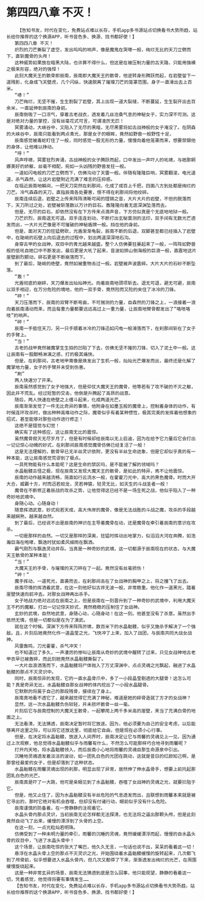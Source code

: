 # 第四四八章 不灭！
        【告知书友，时代在变化，免费站点难以长存，手机app多书源站点切换看书大势所趋，站长给你推荐的这个换源APP，听书音色多、换源、找书都好使！】
       第四四八章 不灭！
       炽烈的刀芒撕裂了虚空，发出呜呜的响声，像是魔鬼在哭嚎一般，绚烂无比的天刀立劈而下，直斩魔骨的头颅！
       这种威势如果放在暗黑大陆，也许算不得什么，但这是在被压制力量的古天路，只能用强横之极来形容，绝对的强悍！
       此刻大魔天王的骸骨即辰南，辰南即大魔天王的骸骨，他逆转身形腾跃而起，在岩壁留下一道残影，化身成飞天壁虎，几个闪纵，快速脱离了璀璨刀芒的笼罩范围，身子一直滑出去上百米。
       “哧！”
       刀芒绚烂，无坚不摧，生生割裂了岩壁，其上出现一道大裂缝，不断蔓延，生生裂开出去百余米，一直延伸到辰南的身前。
       辰南倒吸了一口凉气，穿着古老战衣，透发着几丝沧桑气息的神秘女子，实力深不可测。这是对绝对力量的掌控，没有丝毫花式可言，可谓凌厉无匹！
       冥雾涌动，大峡谷中，又陷入了无尽的黑暗，无尽黑雾将如古战神般的女子淹没了。在阴森的大峡谷中，辰南只能看到两点青光，那是女子的眼眸，竟然如野兽一般野性十足，
       辰南感觉被毒蛇盯住了一般，同时感觉一股无形的力量，慢慢向着他笼罩而来，想要禁锢他的身体，让他难以挣动。
       “呼！”
       风声呼啸，冥雾狂烈奔涌，古战神般的女子腾跃而起，口中发出一声吓人的吼啸，与她那婀娜美好的娇躯，丝毫不相配，宛如一头凶残的野兽发狂一般。
       一道如闪电般的刀芒立劈而下，仿佛沟动了天雷一般。伴随有隆隆巨响，冥雾翻滚，电光道道，杀气森然，让这片岩壁附近充满了难言的压抑感。
       在临近辰南地瞬间，一把天刀突然在刹那间，化成了成百上千把，四面八方到处都是绚烂的刀芒。冷气森森的天刀，直指辰南各处要害，恨不得在刹那间将他绞碎。
       辰南连续后退，岩壁之上传来阵阵清晰可闻的铿锵之音，大片大片的岩壁，不但的脱落而下，天刀所过之处，岩壁被斩落数以万计的巨石。轰隆隆向着无底深渊坠落而去。
       但是，无尽的巨石，却依然没有在下方传来点滴声音，下方仿似真是个无底地地狱一般。
       刀芒炽烈，辰南退无可退。双手连连划动，不断打出玄秘莫测的法印，双手间有无数光芒透发而出，一大片光芒像是不可摧破的神秘盾牌一般。挡在他的身前。
       但是，面对天刀的狂猛劈砍，光盾渐渐龟裂，辰南不断的后退，双脚甚至都已经插入了岩壁中，在陡峭的石壁上向后退去的过程中，划出两道深深地石沟。
       身穿古甲的女战神，双目中的青光越来越盛。整个人仿佛要狂暴起来了一般，一阵阵如野兽般的低吼自她口中不断发出，最后更是大吼了起来，音波如排山倒海般的巨浪一般，直震地这片崖壁剧烈颤动，碎石更是不断崩落而下。
       到了最后，陡峭的绝壁，竟然如被重物击过一般。岩壁被声波震碎。大片大片的石砂不断坠落。
       “轰！”
       光盾彻底的崩碎，天刀爆发出灿灿神光。向着辰南地颈项斩去。退无可退，避无可避，辰南以双手相迎，在万分危险的境地，他的一双手骨，竟然险而又险的夹住了冰冷的刀锋。
       “砰！”
       天刀压落而下，辰南的双臂不断弯曲，不可揣测的力量，自森然的刀锋之上，一浪接着一浪向着辰南涌动而来，而且每重力量都要远远高过上一重力量，让辰南地臂骨都发出了“咯吱咯吱”的响声。
       “砰！”
       辰南一手抵住天刀，另一只手顺着冰冷的刀锋迅如闪电一般滑落而下，在刹那间斩在了女子的手臂上。
       “当！”
       古老的战甲竟然被魔掌生生拍的凹陷了下去，仿佛无坚不摧的刀锋，切入了泥土中一般。这让辰南有一股酣畅淋漓之感，打的极其痛快。
       但是，在刹那间，古老地甲胄像是焕发出了生机一般，灿灿光芒爆发而出，最终还是化解了魔掌地力量，女子的手臂并未受到伤害。
       “刷”
       两人快速分了开来。
       辰南虽然感觉到了女子地强大，但是仰仗大魔天王的魔骨，他等若有了攻不破的不灭之躯，因此并不荒乱。经过短暂的交击，他倒是升腾起了高昂的战意。
       随后，两人快速在绝壁之上缠斗起来，化成两道光芒。
       辰南渐渐发觉了一件无比奇异的事情，他附身在如墨玉般的魔骨上，控制着身体的动作，有时候连环攻杀时，做出种种高难动作之际，魔骨似乎有着某种惯性，极其完美的发挥着他想象的招式，甚至能够对那些动作进行修正！
       这绝不是错觉与幻觉！
       确实有了这种感应，这让辰南无比的震惊。
       虽然魔骨寂灭无尽岁月了，但是有时候却给辰南以无上启迪，因为在给予它力量后它会打出一记记惊心动魄的妙式，在刹那间辰南感觉魔骨仿佛已经复活了一般！
       这是无法理解的，骸骨早已无半丝灵识依附，更没有半丝生命迹象，但是它却似乎真的有一种本能，这让辰南感觉荒谬到了极点。
       一具死物能有什么本能呢？这是生命的禁区吗，是不能被了解的领域吗？
       水晶骷髅古怪之极，现在辰南又发现大魔天王的骸骨，是如此的特异，焉不让他震惊。
       辰南的动作越来越流畅，简直如行云流水一般，在霍霍刀光中，高大的黑色魔骨。时而大开大合，威霸十方，时而迅若蛟龙，灵若神猿，轻灵无比，如天生的斗战圣者一般！
       魔骨在不断修正着辰战的攻杀之势，让他觉得这已经不是一场生死之战，他似乎陷入了一种奇妙地武境中。
       身随心动。心随身动！
       随意挥洒武意，妙式宛若天成，高大伟岸的魔骨，像是无法战胜的斗战之魔，攻杀的手段越来越娴熟，越来越自然。
       到了最后，已经说不出是辰南的神识在主导着魔骨在动，还是魔骨在牵引着辰南的意识在攻杀。
       一切是那样的自然。一切又是那样的深奥，狂猛时挥动出地掌力，似滔滔大河在奔腾，如浩瀚巨海在咆哮，飘逸时犹如柔风细雨在飘洒。
       霸气刚烈与飘逸灵动并存。当真是一种奇妙的武境，这一切都源于辰南现在的状态，与大魔天王骸骨的某种本能！
       “当！”
       大魔天王的手骨，与璀璨的天刀砰在了一起。竟然没有丝毫损伤！
       “砰！”
       魔手挥动，一道死光，直袭而去，在刹那间击在了女战神的胸甲之上，将之撞飞了出去。
       辰南尽情的挥洒着武意，在这一刻他好似古井无波一般，非常稳重。他化作一道黑光，踏着崖壁快速向前冲去。对那女战神再出杀手。
       女子地战力绝对远远在辰南之上，但是辰南在一刻晋升到了一种奇妙的武境中，利用大魔天王不朽的魔躯，打出一记记惊天妙式，竟然稳稳的压制住了女战神。
       玄妙的武境，自然地武意，身随心动，心随身动！在这一刻。他甚至没有了杀意。虽然出手依然无情，但是一切都似是在为了演武。
       就在这个时候。深渊下方传来阵阵厉啸，数百米下的水晶骷髅，似乎又施杀手解决了一个强敌。且，片刻后她竟然化作一道晶莹之光，飞快冲了上来，加入了战团，与辰南共同大战女战神。
       风雷轰鸣，刀光霍霍，杀气冲天！
       也不知道过了多久，一声凄厉的惨叫让辰南从奇妙的武境中醒转了过来，只见女战神地古老甲衣早已被轰碎，而此刻她竟然水晶骷髅撕裂了。
       一大片血浪洒落而下，水晶骷髅将尸体抛入了万丈深渊中，点点灵魂之光飘起，融进了水晶骷髅的那点不灭灵识中。
       同时，辰南惊异的发现，它的一直水晶骨爪中，多了一小段晶莹剔透的大腿骨！这怎么可能？真是奇异无比，水晶骷髅自那女战神的体内挖出了一小段水晶腿骨。
       它默默的将属于自己的那段残骨，接续在了身上。
       辰南真地看不透它了，越来越觉得它充满了神秘，难道是她的碎骨造就了方才的女战神？
       显然，这一次水晶骷髅负伤较轻，并未损坏骸骨一丝一毫。
       片刻后它与辰南控制的大魔天王骸骨，一起攀爬上两千多米高的崖壁，来当了充满白骨的地面之上。
       无法看清，无法猜透，辰南决定暂时将它放逐。因为，他必须要为自己的安全考虑，以后能够离开这里之际，可以将它还放这里，彻底给它自由，但是现在必须小心行事。
       但是，在决定将水晶骷髅，放逐入人间界时，辰南决定让它与雨馨的灵魂见上一见，因为通过上次观察，他总觉得水晶骷髅似乎与雨馨有什么，不然怎么可能那样巧合地寻到雨馨呢？
       打开内天地，将水晶骷髅领入，而后辰南小心地将雨馨的灵魂自那生命源泉中引出。
       沉睡地灵魂透发着淡淡的波动，如一团乳白色的光团在跳动，这就是昔日的红颜知己啊，是那曾经最爱的女子，但是却落到了这种状态。
       水晶骷髅在雨馨灵魂出现的刹那，明显出现了异常，居然伸了伸水晶骨手，想要上前托起那团乳白色的光芒。
       辰南真是吓了一大跳，他可是亲眼见到了水晶骷髅，吞噬了女战神的灵魂之光，就要拦阻于它。
       但是，他又止住了，因为水晶骷髅没有半丝危险的气息透发而出，且联想到雨馨本来就是被它寻出的，那时它绝对有机会吞噬，但却没有付诸行动，眼前似乎没有什么危险。
       辰南谨慎的防备着，在一旁静静的注视着它。
       水晶头骨内那点灵识，当初辰南无论怎样都无法探清，也无法将之逼出那颗头颅，但是此刻竟然自动飞了出来，缓慢的漂浮到了头骨的上空。
       在这一刻，一点光粒灿若明珠。
       仿佛受到了一种未明力量的牵引，雨馨的沉睡的灵魂，竟然缓缓漂浮而起，慢慢的自水晶头骨的双目中，飞进了水晶头骨中！
       这个场景，让辰南吃惊的张大了嘴巴，他久久无言，一句话也说不出，呆呆的看着这一切！
       悬浮在水晶头骨上空的那点不灭灵识之光，开始围绕着水晶骷髅缓慢的旋转起来，几次都飞到了颅骨前，似乎想要进入水晶头骨内，但几次又都停了下来，渐渐透发出绚烂的光芒，在周围缓慢旋绕起来。
       这是一种非常玄异的场景，辰南无法猜透到底是怎么回事，他只能观望，静静的看着这一切，凭着感觉，他觉得将要有事情发生……
       【告知书友，时代在变化，免费站点难以长存，手机app多书源站点切换看书大势所趋，站长给你推荐的这个换源APP，听书音色多、换源、找书都好使！】